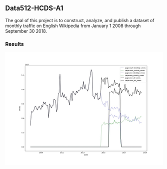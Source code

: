 ## Data512-HCDS-A1

The goal of this project is to construct, analyze, and publish a dataset of monthly traffic on English Wikipedia from January 1 2008 through September 30 2018.

### Results

![Wiki traffic](./views_graph.jpg)